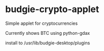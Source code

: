 # budgie-crypto-applet
Simple applet for cryptocurrencies

Currently shows BTC using python-gdax

install to /usr/lib/budgie-desktop/plugins
